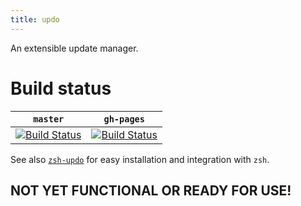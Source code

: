 ```yaml
---
title: updo
---
```


An extensible update manager.

# Build status

`master`|`gh-pages`
--|--
[![Build Status](https://travis-ci.com/daveio/updo.svg?branch=master)](https://travis-ci.com/daveio/updo/branches)|[![Build Status](https://travis-ci.com/daveio/updo.svg?branch=gh-pages)](https://travis-ci.com/daveio/updo/branches)


See also [`zsh-updo`][link-zsh-updo] for easy installation and integration with `zsh`.

## NOT YET FUNCTIONAL OR READY FOR USE!

[link-zsh-updo]: https://github.com/daveio/zsh-updo
